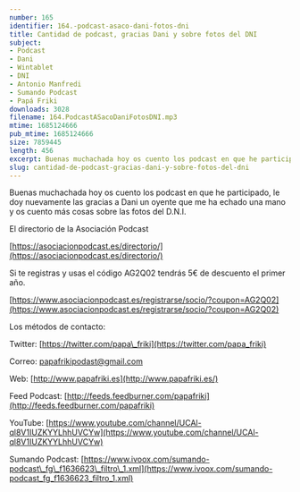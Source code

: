 ```yaml
---
number: 165
identifier: 164.-podcast-asaco-dani-fotos-dni
title: Cantidad de podcast, gracias Dani y sobre fotos del DNI
subject:
- Podcast
- Dani
- Wintablet
- DNI
- Antonio Manfredi
- Sumando Podcast
- Papá Friki
downloads: 3028
filename: 164.PodcastASacoDaniFotosDNI.mp3
mtime: 1685124666
pub_mtime: 1685124666
size: 7859445
length: 456
excerpt: Buenas muchachada hoy os cuento los podcast en que he participado, le doy nuevamente las gracias a Dani un oyente que me ha echado una mano y os cuento mas cosas sobre las fotos del D.N.I.
slug: cantidad-de-podcast-gracias-dani-y-sobre-fotos-del-dni
---
```

Buenas muchachada hoy os cuento los podcast en que he participado, le doy nuevamente las gracias a Dani un oyente que me ha echado una mano y os cuento más cosas sobre las fotos del D.N.I.

El directorio de la Asociación Podcast

[https://asociacionpodcast.es/directorio/](https://asociacionpodcast.es/directorio/)

Si te registras y usas el código AG2Q02 tendrás 5€ de descuento el primer año.

[https://www.asociacionpodcast.es/registrarse/socio/?coupon=AG2Q02](https://www.asociacionpodcast.es/registrarse/socio/?coupon=AG2Q02)

Los métodos de contacto:

Twitter: [https://twitter.com/papa\_friki](https://twitter.com/papa_friki)

Correo: [papafrikipodast@gmail.com](https://archive.org/details/papafrikipodast@gmail.com)

Web: [http://www.papafriki.es](http://www.papafriki.es/)

Feed Podcast: [http://feeds.feedburner.com/papafriki](http://feeds.feedburner.com/papafriki)

YouTube: [https://www.youtube.com/channel/UCAl-ql8V1IUZKYYLhhUVCYw](https://www.youtube.com/channel/UCAl-ql8V1IUZKYYLhhUVCYw)

Sumando Podcast: [https://www.ivoox.com/sumando-podcast\_fg\_f1636623\_filtro\_1.xml](https://www.ivoox.com/sumando-podcast_fg_f1636623_filtro_1.xml)